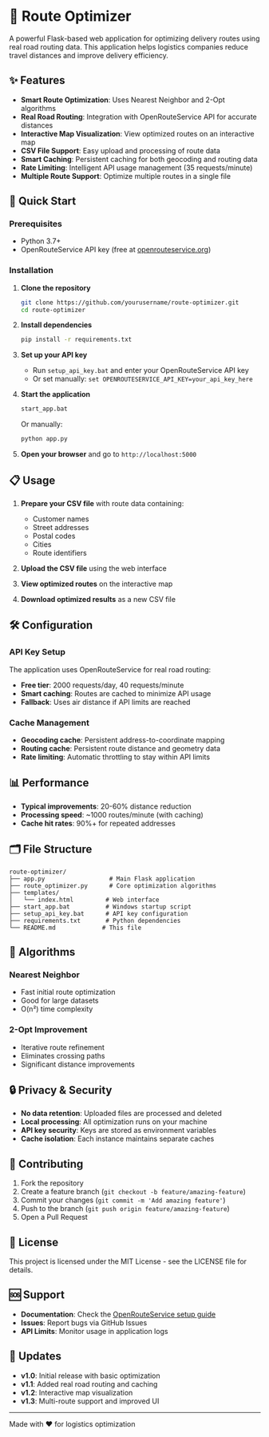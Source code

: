 # 🚛 Route Optimizer

A powerful Flask-based web application for optimizing delivery routes using real road routing data. This application helps logistics companies reduce travel distances and improve delivery efficiency.

## ✨ Features

- **Smart Route Optimization**: Uses Nearest Neighbor and 2-Opt algorithms
- **Real Road Routing**: Integration with OpenRouteService API for accurate distances
- **Interactive Map Visualization**: View optimized routes on an interactive map
- **CSV File Support**: Easy upload and processing of route data
- **Smart Caching**: Persistent caching for both geocoding and routing data
- **Rate Limiting**: Intelligent API usage management (35 requests/minute)
- **Multiple Route Support**: Optimize multiple routes in a single file

## 🚀 Quick Start

### Prerequisites

- Python 3.7+
- OpenRouteService API key (free at [openrouteservice.org](https://openrouteservice.org/dev/#/signup))

### Installation

1. **Clone the repository**
   ```bash
   git clone https://github.com/yourusername/route-optimizer.git
   cd route-optimizer
   ```

2. **Install dependencies**
   ```bash
   pip install -r requirements.txt
   ```

3. **Set up your API key**
   - Run `setup_api_key.bat` and enter your OpenRouteService API key
   - Or set manually: `set OPENROUTESERVICE_API_KEY=your_api_key_here`

4. **Start the application**
   ```bash
   start_app.bat
   ```
   Or manually:
   ```bash
   python app.py
   ```

5. **Open your browser** and go to `http://localhost:5000`

## 📋 Usage

1. **Prepare your CSV file** with route data containing:
   - Customer names
   - Street addresses
   - Postal codes
   - Cities
   - Route identifiers

2. **Upload the CSV file** using the web interface

3. **View optimized routes** on the interactive map

4. **Download optimized results** as a new CSV file

## 🛠️ Configuration

### API Key Setup
The application uses OpenRouteService for real road routing:
- **Free tier**: 2000 requests/day, 40 requests/minute
- **Smart caching**: Routes are cached to minimize API usage
- **Fallback**: Uses air distance if API limits are reached

### Cache Management
- **Geocoding cache**: Persistent address-to-coordinate mapping
- **Routing cache**: Persistent route distance and geometry data
- **Rate limiting**: Automatic throttling to stay within API limits

## 📊 Performance

- **Typical improvements**: 20-60% distance reduction
- **Processing speed**: ~1000 routes/minute (with caching)
- **Cache hit rates**: 90%+ for repeated addresses

## 🗂️ File Structure

```
route-optimizer/
├── app.py                  # Main Flask application
├── route_optimizer.py      # Core optimization algorithms
├── templates/
│   └── index.html         # Web interface
├── start_app.bat          # Windows startup script
├── setup_api_key.bat      # API key configuration
├── requirements.txt       # Python dependencies
└── README.md             # This file
```

## 🧮 Algorithms

### Nearest Neighbor
- Fast initial route optimization
- Good for large datasets
- O(n²) time complexity

### 2-Opt Improvement
- Iterative route refinement
- Eliminates crossing paths
- Significant distance improvements

## 🔒 Privacy & Security

- **No data retention**: Uploaded files are processed and deleted
- **Local processing**: All optimization runs on your machine
- **API key security**: Keys are stored as environment variables
- **Cache isolation**: Each instance maintains separate caches

## 🤝 Contributing

1. Fork the repository
2. Create a feature branch (`git checkout -b feature/amazing-feature`)
3. Commit your changes (`git commit -m 'Add amazing feature'`)
4. Push to the branch (`git push origin feature/amazing-feature`)
5. Open a Pull Request

## 📝 License

This project is licensed under the MIT License - see the LICENSE file for details.

## 🆘 Support

- **Documentation**: Check the [OpenRouteService setup guide](OPENROUTESERVICE_SETUP.md)
- **Issues**: Report bugs via GitHub Issues
- **API Limits**: Monitor usage in application logs

## 🔄 Updates

- **v1.0**: Initial release with basic optimization
- **v1.1**: Added real road routing and caching
- **v1.2**: Interactive map visualization
- **v1.3**: Multi-route support and improved UI

---

Made with ❤️ for logistics optimization 